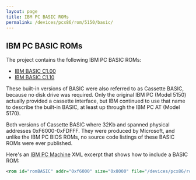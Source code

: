 ```yaml
---
layout: page
title: IBM PC BASIC ROMs
permalink: /devices/pcx86/rom/5150/basic/
---
```


IBM PC BASIC ROMs
-----------------

The project contains the following IBM PC BASIC ROMs:

* [IBM BASIC C1.00](BASIC100.json)
* [IBM BASIC C1.10](../../5160/basic/BASIC110.json)

These built-in versions of BASIC were also referred to as Cassette BASIC, because no disk drive was required.
Only the original IBM PC (Model 5150) actually provided a cassette interface, but IBM continued to use that
name to describe the built-in BASIC, at least up through the IBM PC AT (Model 5170).

Both versions of Cassette BASIC where 32Kb and spanned physical addresses 0xF6000-0xFDFFF.  They were produced by
Microsoft, and unlike the IBM PC BIOS ROMs, no source code listings of these BASIC ROMs were ever published.

Here's an [IBM PC Machine](/devices/pcx86/machine/) XML excerpt that shows how to include a BASIC ROM:

```xml
<rom id="romBASIC" addr="0xf6000" size="0x8000" file="/devices/pcx86/rom/5150/basic/BASIC100.json"/>
```
